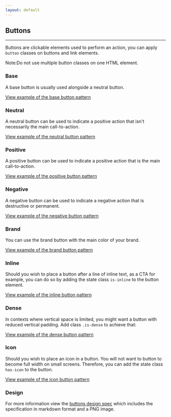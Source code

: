 ```yaml
---
layout: default
---
```


## Buttons

<hr>

Buttons are clickable elements used to perform an action, you can apply `button` classes on buttons and link elements.

<div class="p-notification--information">
  <p class="p-notification__response">
    <span class="p-notification__status">Note:</span>Do not use multiple button classes on one HTML element.
  </p>
</div>

### Base

A base button is usually used alongside a neutral button.

<a href="/examples/patterns/buttons/base/"
    class="js-example">
View example of the base button pattern
</a>

### Neutral

A neutral button can be used to indicate a positive action that isn't necessarily the main call-to-action.

<a href="/examples/patterns/buttons/neutral/"
    class="js-example">
View example of the neutral button pattern
</a>

### Positive

A positive button can be used to indicate a positive action that is the main call-to-action.

<a href="/examples/patterns/buttons/positive/"
    class="js-example">
View example of the positive button pattern
</a>

### Negative

A negative button can be used to indicate a negative action that is destructive or permanent.

<a href="/examples/patterns/buttons/negative/"
    class="js-example">
View example of the negative button pattern
</a>

### Brand

You can use the brand button with the main color of your brand.

<a href="/examples/patterns/buttons/brand/"
    class="js-example">
View example of the brand button pattern
</a>

### Inline

Should you wish to place a button after a line of inline text, as a CTA for example, you can do so by adding the state class `is-inline` to the button element.

<a href="/examples/patterns/buttons/inline/"
    class="js-example">
View example of the inline button pattern
</a>

### Dense

In contexts where vertical space is limited, you might want a button with reduced vertical padding. Add class `.is-dense` to achieve that:

<a href="/examples/patterns/buttons/dense/"
    class="js-example">
View example of the dense button pattern
</a>

### Icon

Should you wish to place an icon in a button. You will not want to button to become full width on small screens. Therefore, you can add the state class `has-icon` to the button.

<a href="/examples/patterns/buttons/icon/"
    class="js-example">
View example of the icon button pattern
</a>

### Design

For more information view the [buttons design spec](https://github.com/ubuntudesign/vanilla-design/tree/master/Buttons) which includes the specification in markdown format and a PNG image.
